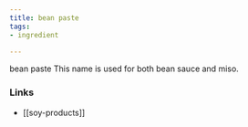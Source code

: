 ```yaml
---
title: bean paste
tags:
- ingredient

---
```

bean paste This name is used for both bean sauce and miso.

### Links

* [[soy-products]]
